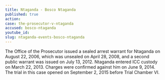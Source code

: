 ```yaml
---
title: Ntaganda - Bosco Ntaganda
published: true
action:
case: the-prosecutor-v-ntaganda
accused: bosco-ntaganda
youtube_id:
slug: ntaganda-events-bosco-ntaganda
---
```



The Office of the Prosecutor issued a sealed arrest warrant for Ntaganda on August 22, 2006, which was unsealed on April 28, 2008, and a second public warrant was issued on July 13, 2012. Ntaganda entered ICC custody on March 22, 2013. Charges were confirmed against him on June 9, 2014. The trial in this case opened on September 2, 2015 before Trial Chamber VI.